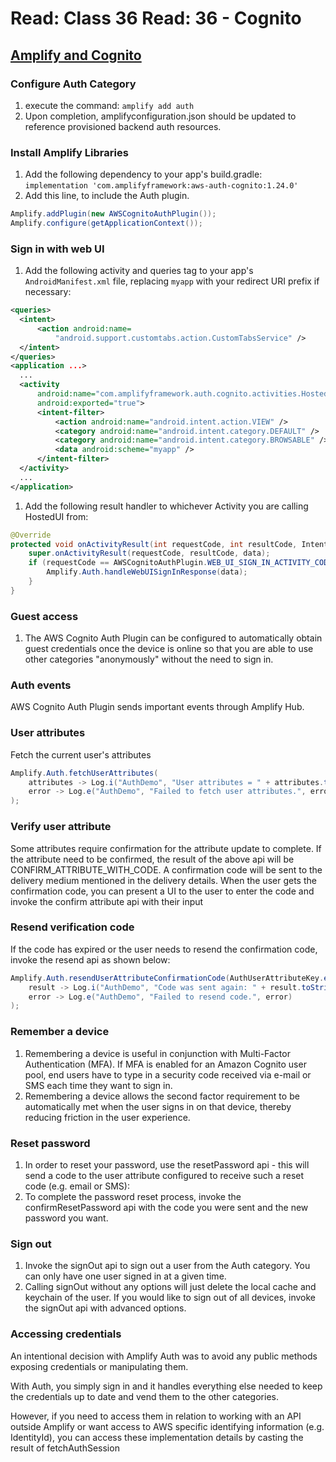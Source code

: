 # Read: Class 36 Read: 36 - Cognito

## [Amplify and Cognito](https://docs.amplify.aws/lib/auth/getting-started/q/platform/android/)

### Configure Auth Category

1. execute the command: `amplify add auth`
1. Upon completion, amplifyconfiguration.json should be updated to reference provisioned backend auth resources.

### Install Amplify Libraries

1. Add the following dependency to your app's build.gradle: `implementation 'com.amplifyframework:aws-auth-cognito:1.24.0'`
1. Add this line, to include the Auth plugin.

```java
Amplify.addPlugin(new AWSCognitoAuthPlugin());
Amplify.configure(getApplicationContext());
```

### Sign in with web UI

1. Add the following activity and queries tag to your app's `AndroidManifest.xml` file, replacing `myapp` with your redirect URI prefix if necessary:

```xml
<queries>
  <intent>
      <action android:name=
          "android.support.customtabs.action.CustomTabsService" />
  </intent>
</queries>
<application ...>
  ...
  <activity
      android:name="com.amplifyframework.auth.cognito.activities.HostedUIRedirectActivity"
      android:exported="true">
      <intent-filter>
          <action android:name="android.intent.action.VIEW" />
          <category android:name="android.intent.category.DEFAULT" />
          <category android:name="android.intent.category.BROWSABLE" />
          <data android:scheme="myapp" />
      </intent-filter>
  </activity>
  ...
</application>
```

1. Add the following result handler to whichever Activity you are calling HostedUI from:

```java
@Override
protected void onActivityResult(int requestCode, int resultCode, Intent data) {
    super.onActivityResult(requestCode, resultCode, data);
    if (requestCode == AWSCognitoAuthPlugin.WEB_UI_SIGN_IN_ACTIVITY_CODE) {
        Amplify.Auth.handleWebUISignInResponse(data);
    }
}
```

### Guest access

1. The AWS Cognito Auth Plugin can be configured to automatically obtain guest credentials once the device is online so that you are able to use other categories "anonymously" without the need to sign in.

### Auth events

AWS Cognito Auth Plugin sends important events through Amplify Hub.

### User attributes

Fetch the current user's attributes

```java
Amplify.Auth.fetchUserAttributes(
    attributes -> Log.i("AuthDemo", "User attributes = " + attributes.toString()),
    error -> Log.e("AuthDemo", "Failed to fetch user attributes.", error)
);
```

### Verify user attribute

Some attributes require confirmation for the attribute update to complete. If the attribute need to be confirmed, the result of the above api will be CONFIRM_ATTRIBUTE_WITH_CODE. A confirmation code will be sent to the delivery medium mentioned in the delivery details. When the user gets the confirmation code, you can present a UI to the user to enter the code and invoke the confirm attribute api with their input

### Resend verification code

If the code has expired or the user needs to resend the confirmation code, invoke the resend api as shown below:

```java
Amplify.Auth.resendUserAttributeConfirmationCode(AuthUserAttributeKey.email(),
    result -> Log.i("AuthDemo", "Code was sent again: " + result.toString()),
    error -> Log.e("AuthDemo", "Failed to resend code.", error)
);
```

### Remember a device

1. Remembering a device is useful in conjunction with Multi-Factor Authentication (MFA). If MFA is enabled for an Amazon Cognito user pool, end users have to type in a security code received via e-mail or SMS each time they want to sign in.
1. Remembering a device allows the second factor requirement to be automatically met when the user signs in on that device, thereby reducing friction in the user experience.

### Reset password

1. In order to reset your password, use the resetPassword api - this will send a code to the user attribute configured to receive such a reset code (e.g. email or SMS):
1. To complete the password reset process, invoke the confirmResetPassword api with the code you were sent and the new password you want.

### Sign out

1. Invoke the signOut api to sign out a user from the Auth category. You can only have one user signed in at a given time.
1. Calling signOut without any options will just delete the local cache and keychain of the user. If you would like to sign out of all devices, invoke the signOut api with advanced options.

### Accessing credentials

An intentional decision with Amplify Auth was to avoid any public methods exposing credentials or manipulating them.

With Auth, you simply sign in and it handles everything else needed to keep the credentials up to date and vend them to the other categories.

However, if you need to access them in relation to working with an API outside Amplify or want access to AWS specific identifying information (e.g. IdentityId), you can access these implementation details by casting the result of fetchAuthSession